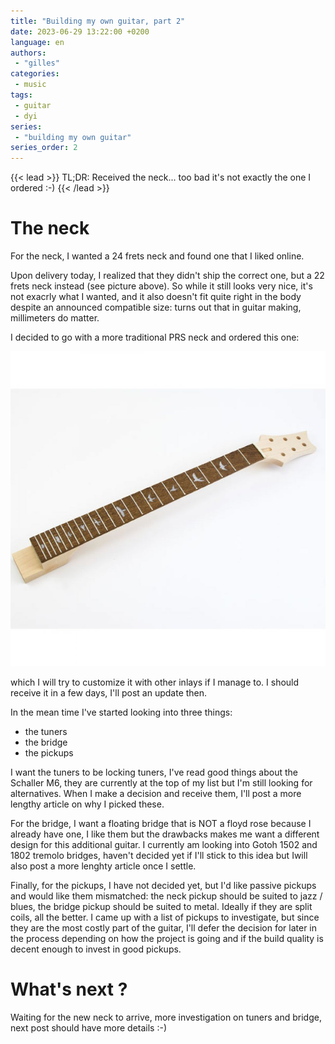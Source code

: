 ```yaml
---
title: "Building my own guitar, part 2"
date: 2023-06-29 13:22:00 +0200
language: en
authors:
 - "gilles"
categories:
 - music
tags:
 - guitar
 - dyi
series:
 - "building my own guitar"
series_order: 2
---
```


{{< lead >}}
    TL;DR:
    Received the neck...
    too bad it's not exactly the one I ordered :-)
{{< /lead >}}


# The neck
For the neck,
I wanted a 24 frets neck and found one that I liked online.

Upon delivery today,
I realized that they didn't ship the correct one,
but a 22 frets neck instead (see picture above).
So while it still looks very nice,
it's not exacrly what I wanted,
and it also doesn't fit quite right in the body despite an announced compatible size:
turns out that in guitar making, millimeters do matter.

I decided to go with a more traditional PRS neck and ordered this one:
<center>
   <img src="prs-neck.png" alt="PRS guitar neck" />
</center>

which I will try to customize it with other inlays if I manage to.
I should receive it in a few days,
I'll post an update then.

In the mean time I've started looking into three things:

- the tuners
- the bridge
- the pickups

I want the tuners to be locking tuners,
I've read good things about the Schaller M6,
they are currently at the top of my list but I'm still looking for alternatives.
When I make a decision and receive them,
I'll post a more lengthy article on why I picked these.


For the bridge,
I want a floating bridge that is NOT a floyd rose because I already have one,
I like them but the drawbacks makes me want a different design for this additional guitar.
I currently am looking into Gotoh 1502 and 1802 tremolo bridges,
haven't decided yet if I'll stick to this idea but Iwill also post a more lenghty article once I settle.


Finally,
for the pickups,
I have not decided yet,
but I'd like passive pickups and would like them mismatched:
the neck pickup should be suited to jazz / blues,
the bridge pickup should be suited to metal.
Ideally if they are split coils,
all the better.
I came up with a list of pickups to investigate,
but since they are the most costly part of the guitar,
I'll defer the decision for later in the process depending on how the project is going and if the build quality is decent enough to invest in good pickups.


# What's next ?
Waiting for the new neck to arrive,
more investigation on tuners and bridge,
next post should have more details :-)
